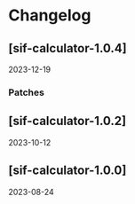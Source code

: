# Changelog

## [sif-calculator-1.0.4]
2023-12-19




### Patches

## [sif-calculator-1.0.2]
2023-10-12




## [sif-calculator-1.0.0]
2023-08-24




